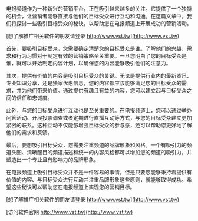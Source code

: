 电报频道作为一种新兴的营销平台，正在吸引越来越多的关注。它提供了一个独特的机会，让营销者能够直接与他们的目标受众进行互动和沟通。在这篇文章中，我们将探讨一些吸引目标受众的秘诀，以帮助您在电报频道上开展成功的营销活动。

[想了解推广相关软件的朋友请登录 http://www.vst.tw](http://www.vst.tw)

首先，要吸引目标受众，您需要确定清楚您的目标受众是谁。了解他们的兴趣、需求和行为习惯对于制定有效的营销策略至关重要。一旦您明白了您的目标受众是谁，就可以开始制定内容计划，以确保您的内容能够吸引他们的注意力。

其次，提供有价值的内容是吸引目标受众的关键。无论是提供行业内的最新资讯、专业知识分享，还是独家优惠信息，您的内容都应该能够满足您的目标受众的需求，并为他们带来价值。通过提供有趣且有益的内容，您可以建立起与目标受众之间的信任和忠诚度。

此外，与您的目标受众进行互动也是至关重要的。在电报频道上，您可以通过举办问答活动、开展投票调查或者定期进行直播互动等方式，与您的目标受众建立更加紧密的联系。这种互动不仅能够增强目标受众的参与感，还可以帮助您更好地了解他们的需求和反馈。

最后，要想吸引目标受众，您需要注重频道的品牌形象和风格。一个有吸引力的频道头图、清晰醒目的频道描述和统一的内容风格都可以增加您的频道的吸引力，并塑造出一个专业且有影响力的品牌形象。

在电报频道上吸引目标受众并不是一件容易的事情，但是只要您能够秉持着提供有价值的内容、与目标受众进行互动并注重品牌形象这些原则，就能够取得成功。希望这些秘诀可以帮助您在电报频道上实现您的营销目标。

[想了解推广相关软件的朋友请登录 http://www.vst.tw](http://www.vst.tw)


[访问软件官网 http://www.vst.tw](http://www.vst.tw)
